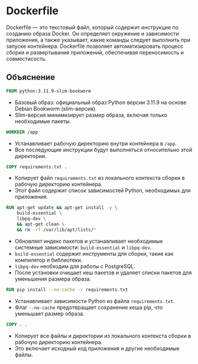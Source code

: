 # Dockerfile

Dockerfile — это текстовый файл, который содержит инструкции по созданию образа Docker. Он определяет окружение и зависимости
приложения, а также указывает, какие команды следует выполнить при запуске контейнера. Dockerfile позволяет автоматизировать
процесс сборки и развертывания приложений, обеспечивая переносимость и совместисость.

## Объяснение

```dockerfile
FROM python:3.11.9-slim-bookworm
```

- Базовый образ: официальный образ Python версии 3.11.9 на основе Debian Bookworm (slim-версия).
- Slim-версия минимизирует размер образа, включая только необходимые пакеты.

```dockerfile
WORKDIR /app
```

- Устанавливает рабочую директорию внутри контейнера в `/app`.
- Все последующие инструкции будут выполняться относительно этой директории.

```dockerfile
COPY requirements.txt .
```

- Копирует файл `requirements.txt` из локального контекста сборки в рабочую директорию контейнера.
- Этот файл содержит список зависимостей Python, необходимых для приложения.

```dockerfile
RUN apt-get update && apt-get install -y \
    build-essential \
    libpq-dev \
    && apt-get clean \
    && rm -rf /var/lib/apt/lists/*
```

- Обновляет индекс пакетов и устанавливает необходимые системные зависимости: `build-essential` и `libpq-dev`.
- `build-essential` содержит инструменты для сборки, такие как компилятор и библиотеки.
- `libpq-dev` необходим для работы с PostgreSQL.
- После установки очищает кеш пакетов и удаляет списки пакетов для уменьшения размера образа.

```dockerfile
RUN pip install --no-cache -r requirements.txt
```

- Устанавливает зависимости Python из файла `requirements.txt`.
- Флаг `--no-cache` предотвращает сохранение кеша pip, что уменьшает размер образа.

```dockerfile
COPY . .
```

- Копирует все файлы и директории из локального контекста сборки в рабочую директорию контейнера.
- Это включает исходный код приложения и другие необходимые файлы.
